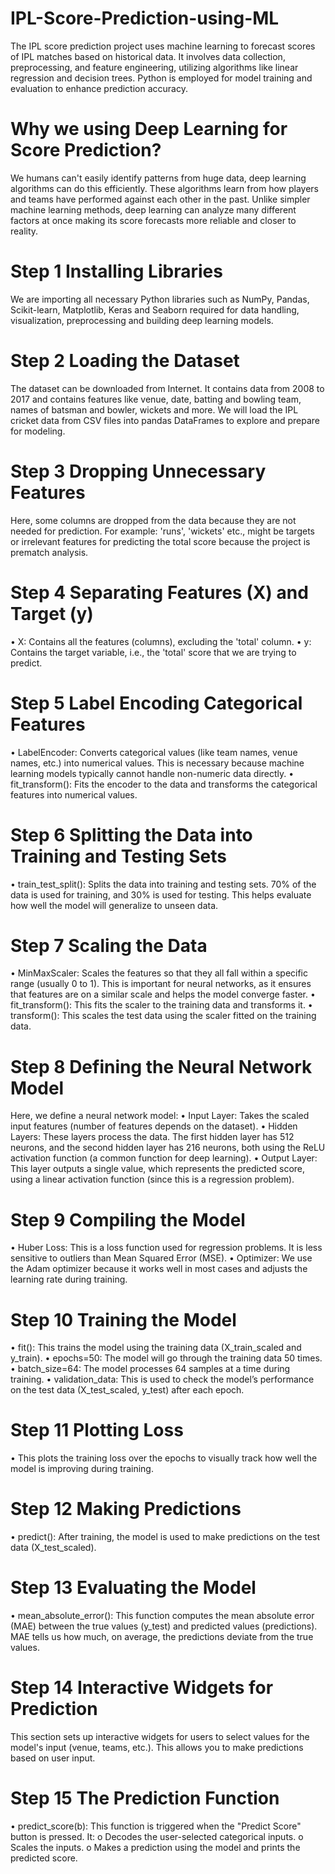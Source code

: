 # IPL-Score-Prediction-using-ML
The IPL score prediction project uses machine learning to forecast scores of IPL matches based on historical data. It involves data collection, preprocessing, and feature engineering, utilizing algorithms like linear regression and decision trees. Python is employed for model training and evaluation to enhance prediction accuracy.

# Why we using Deep Learning for Score Prediction?
We humans can't easily identify patterns from huge data, deep learning algorithms can do this efficiently. These algorithms learn from how players and teams have performed against each other in the past. Unlike simpler machine learning methods, deep learning can analyze many different factors at once making its score forecasts more reliable and closer to reality.

# Step 1 Installing Libraries
We are importing all necessary Python libraries such as NumPy, Pandas, Scikit-learn, Matplotlib, Keras and Seaborn required for data handling, visualization, preprocessing and building deep learning models.

# Step 2 Loading the Dataset
The dataset can be downloaded from Internet. It contains data from 2008 to 2017 and contains features like venue, date, batting and bowling team, names of batsman and bowler, wickets and more. We will load the IPL cricket data from CSV files into pandas DataFrames to explore and prepare for modeling.

# Step 3 Dropping Unnecessary Features
Here, some columns are dropped from the data because they are not needed for prediction. For example: 'runs', 'wickets' etc., might be targets or irrelevant features for predicting the total score because the project is prematch analysis.

# Step 4 Separating Features (X) and Target (y)
•	X: Contains all the features (columns), excluding the 'total' column.
•	y: Contains the target variable, i.e., the 'total' score that we are trying to predict.

# Step 5 Label Encoding Categorical Features
•	LabelEncoder: Converts categorical values (like team names, venue names, etc.) into numerical values. This is necessary because machine learning models typically cannot handle non-numeric data directly.
•	fit_transform(): Fits the encoder to the data and transforms the categorical features into numerical values.

# Step 6 Splitting the Data into Training and Testing Sets
•	train_test_split(): Splits the data into training and testing sets. 70% of the data is used for training, and 30% is used for testing. This helps evaluate how well the model will generalize to unseen data.

# Step 7 Scaling the Data
•	MinMaxScaler: Scales the features so that they all fall within a specific range (usually 0 to 1). This is important for neural networks, as it ensures that features are on a similar scale and helps the model converge faster.
•	fit_transform(): This fits the scaler to the training data and transforms it.
•	transform(): This scales the test data using the scaler fitted on the training data.

# Step 8 Defining the Neural Network Model
Here, we define a neural network model:
•	Input Layer: Takes the scaled input features (number of features depends on the dataset).
•	Hidden Layers: These layers process the data. The first hidden layer has 512 neurons, and the second hidden layer has 216 neurons, both using the ReLU activation function (a common function for deep learning).
•	Output Layer: This layer outputs a single value, which represents the predicted score, using a linear activation function (since this is a regression problem).

# Step 9 Compiling the Model
•	Huber Loss: This is a loss function used for regression problems. It is less sensitive to outliers than Mean Squared Error (MSE).
•	Optimizer: We use the Adam optimizer because it works well in most cases and adjusts the learning rate during training.

# Step 10 Training the Model
•	fit(): This trains the model using the training data (X_train_scaled and y_train).
•	epochs=50: The model will go through the training data 50 times.
•	batch_size=64: The model processes 64 samples at a time during training.
•	validation_data: This is used to check the model’s performance on the test data (X_test_scaled, y_test) after each epoch.

# Step 11 Plotting Loss
•	This plots the training loss over the epochs to visually track how well the model is improving during training.

# Step 12 Making Predictions
•	predict(): After training, the model is used to make predictions on the test data (X_test_scaled).

# Step 13 Evaluating the Model
•	mean_absolute_error(): This function computes the mean absolute error (MAE) between the true values (y_test) and predicted values (predictions). MAE tells us how much, on average, the predictions deviate from the true values.

# Step 14 Interactive Widgets for Prediction
This section sets up interactive widgets for users to select values for the model's input (venue, teams, etc.). This allows you to make predictions based on user input.

# Step 15 The Prediction Function
•	predict_score(b): This function is triggered when the "Predict Score" button is pressed. It:
o	Decodes the user-selected categorical inputs.
o	Scales the inputs.
o	Makes a prediction using the model and prints the predicted score.
